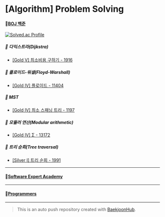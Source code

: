 # [Algorithm] Problem Solving

#### :dart:[BOJ 백준](https://www.acmicpc.net/user/baby_shark)<br/>

[![Solved.ac Profile](http://mazassumnida.wtf/api/v2/generate_badge?boj=baby_shark)](https://solved.ac/baby_shark/)<br/>

##### :pushpin: 다익스트라(Dijkstra)

- [[Gold V] 최소비용 구하기 - 1916](https://github.com/kimsj-git/Algorithm_Problem-solving/tree/28ea4946cb9e66aefb002c5fa46b81613ed773d6/%EB%B0%B1%EC%A4%80/Gold/1916.%E2%80%85%EC%B5%9C%EC%86%8C%EB%B9%84%EC%9A%A9%E2%80%85%EA%B5%AC%ED%95%98%EA%B8%B0#gold-v-%EC%B5%9C%EC%86%8C%EB%B9%84%EC%9A%A9-%EA%B5%AC%ED%95%98%EA%B8%B0---1916)

##### :pushpin: 플로이드-워셜(Floyd-Warshall)

- [[Gold IV] 플로이드 - 11404](https://github.com/kimsj-git/Algorithm_Problem-solving/tree/master/%EB%B0%B1%EC%A4%80/Gold/11404.%E2%80%85%ED%94%8C%EB%A1%9C%EC%9D%B4%EB%93%9C)

##### :pushpin: MST

- [[Gold IV] 최소 스패닝 트리 - 1197](https://github.com/kimsj-git/Algorithm_Problem-solving/tree/28ea4946cb9e66aefb002c5fa46b81613ed773d6/%EB%B0%B1%EC%A4%80/Gold/1197.%E2%80%85%EC%B5%9C%EC%86%8C%E2%80%85%EC%8A%A4%ED%8C%A8%EB%8B%9D%E2%80%85%ED%8A%B8%EB%A6%AC)

##### :pushpin: 모듈러 연산(Modular arithmetic)

- [[Gold IV] Σ - 13172](https://github.com/kimsj-git/Algorithm_Problem-solving/tree/28ea4946cb9e66aefb002c5fa46b81613ed773d6/%EB%B0%B1%EC%A4%80/Gold/13172.%E2%80%85%CE%A3)

##### :pushpin: 트리 순회(Tree traversal)

- [[Silver I] 트리 순회 - 1991](https://github.com/kimsj-git/Algorithm_Problem-solving/tree/28ea4946cb9e66aefb002c5fa46b81613ed773d6/%EB%B0%B1%EC%A4%80/Silver/1991.%E2%80%85%ED%8A%B8%EB%A6%AC%E2%80%85%EC%88%9C%ED%9A%8C)

----

#### :dart:[Software Expert Academy](https://swexpertacademy.com/main/main.do)<br/>

----

#### :dart:[Programmers](https://programmers.co.kr/)<br/>

----

> This is an auto push repository created with [BaekjoonHub](https://github.com/BaekjoonHub/BaekjoonHub).
